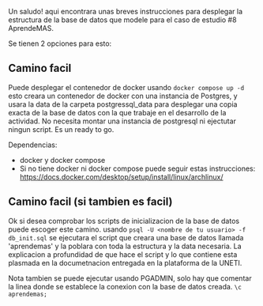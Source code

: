 Un saludo! aqui encontrara unas breves instrucciones para desplegar la estructura de la base de datos que modele para el caso de estudio #8 AprendeMAS.

Se tienen 2 opciones para esto:

## Camino facil

Puede desplegar el contenedor de docker usando `docker compose up -d` esto creara un contenedor de docker con una instancia de Postgres, y usara la data de la carpeta postgressql_data para desplegar una copia exacta de la base de datos con la que trabaje en el desarrollo de la actividad. No necesita montar una instancia de postgresql ni ejectutar ningun script. Es un ready to go.

Dependencias:
 - docker y docker compose
 - Si no tiene docker ni docker compose puede seguir estas instrucciones: <https://docs.docker.com/desktop/setup/install/linux/archlinux/>

## Camino facil (si tambien es facil)

Ok si desea comprobar los scripts de inicializacion de la base de datos puede escoger este camino.
usando `psql -U <nombre de tu usuario> -f db_init.sql` se ejecutara el script que creara una base de datos llamada 'aprendemas' y la poblara con toda la estructura y la data necesaria. La explicacion a profundidad de que hace el script y lo que contiene esta plasmada en la documetnacion entregada en la plataforma de la UNETI.

Nota tambien se puede ejecutar usando PGADMIN, solo hay que comentar la linea donde se establece la conexion con la base de datos creada.  `\c aprendemas;`
